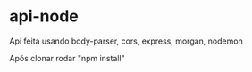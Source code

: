 # api-node
Api feita usando body-parser, cors, express, morgan, nodemon

Após clonar rodar "npm install"
